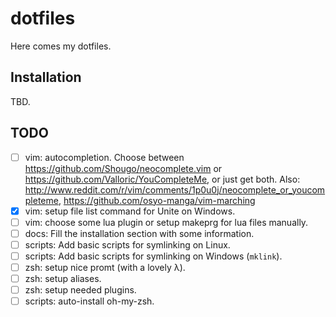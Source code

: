 # dotfiles

Here comes my dotfiles.

## Installation

TBD.

## TODO

- [ ] vim: autocompletion. Choose between https://github.com/Shougo/neocomplete.vim or https://github.com/Valloric/YouCompleteMe, or just get both. Also: http://www.reddit.com/r/vim/comments/1p0u0j/neocomplete_or_youcompleteme, https://github.com/osyo-manga/vim-marching
- [x] vim: setup file list command for Unite on Windows.
- [ ] vim: choose some lua plugin or setup makeprg for lua files manually.
- [ ] docs: Fill the installation section with some information.
- [ ] scripts: Add basic scripts for symlinking on Linux.
- [ ] scripts: Add basic scripts for symlinking on Windows (`mklink`).
- [ ] zsh: setup nice promt (with a lovely λ).
- [ ] zsh: setup aliases.
- [ ] zsh: setup needed plugins.
- [ ] scripts: auto-install oh-my-zsh.
